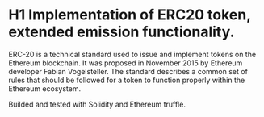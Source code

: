 # H1 Implementation of ERC20 token, extended emission functionality.
ERC-20 is a technical standard used to issue and implement tokens on the Ethereum blockchain. It was proposed in November 2015 by Ethereum developer Fabian Vogelsteller. The standard describes a common set of rules that should be followed for a token to function properly within the Ethereum ecosystem.

Builded and tested with Solidity and Ethereum truffle.
